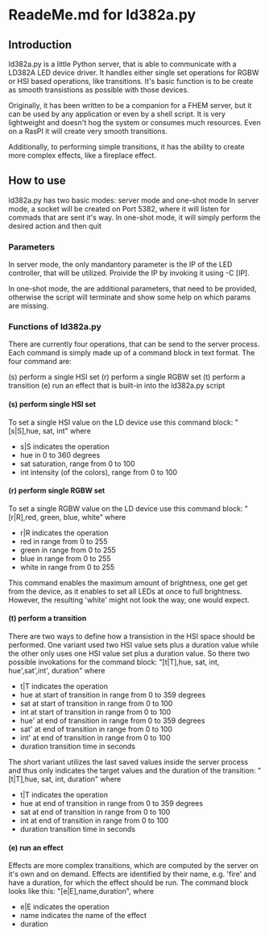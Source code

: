 # ReadeMe.md for ld382a.py

## Introduction
ld382a.py is a little Python server, that is able to communicate with a LD382A LED device driver. It handles either single set operations for RGBW or HSI based operations, like transitions. It's basic function is to be create as smooth transistions as possible with those devices.

Originally, it has been written to be a companion for a FHEM server, but it can be used by any application or even by a shell script. It is very lightweight and doesn't hog the system or consumes much resources. Even on a RasPI it will create very smooth transitions.

Additionally, to performing simple transitions, it has the ability to create more complex effects, like a fireplace effect.

## How to use
ld382a.py has two basic modes: server mode and one-shot mode
In server mode, a socket will be created on Port 5382, where it will listen for commads that are sent it's way. In one-shot mode, it will simply perform the desired action and then quit

### Parameters
In server mode, the only mandantory parameter is the IP of the LED controller, that will be utilized. Proivide the IP by invoking it using -C [IP].

In one-shot mode, the are additional parameters, that need to be provided, otherwise the script will terminate and show some help on which params are missing.

### Functions of ld382a.py
There are currently four operations, that can be send to the server process. Each command is simply made up of a command block in text format. The four command are:

(s) perform a single HSI set
(r) perform a single RGBW set
(t) perform a transition
(e) run an effect that is built-in into the ld382a.py script

#### (s) perform single HSI set
To set a single HSI value on the LD device use this command block:
"[s|S],hue, sat, int" where
- s|S indicates the operation
- hue in 0 to 360 degrees
- sat saturation, range from 0 to 100
- int intensity (of the colors), range from 0 to 100

#### (r) perform single RGBW set
To set a single RGBW value on the LD device use this command block:
"[r|R],red, green, blue, white" where
- r|R indicates the operation
- red in range from 0 to 255
- green in range from 0 to 255
- blue in range from 0 to 255
- white in range from 0 to 255

This command enables the maximum amount of brightness, one get get from the device, as it enables to set all LEDs at once to full brightness. However, the resulting 'white' might not look the way, one would expect.

#### (t) perform a transition
There are two ways to define how a transistion in the HSI space should be performed. One variant used two HSI value sets plus a duration value while the other only uses one HSI value set plus a duration value. So there two possible invokations for the command block:
"[t|T],hue, sat, int, hue',sat',int', duration" where
- t|T indicates the operation
- hue at start of transition in range from 0 to 359 degrees
- sat at start of transition in range from 0 to 100
- int at start of transition in range from 0 to 100
- hue' at end of transition in range from 0 to 359 degrees
- sat' at end of transition in range from 0 to 100
- int' at end of transition in range from 0 to 100
- duration transition time in seconds

The short variant utilizes the last saved values inside the server process and thus only indicates the target values and the duration of the transition:
"[t|T],hue, sat, int, duration" where
- t|T indicates the operation
- hue at end of transition in range from 0 to 359 degrees
- sat at end of transition in range from 0 to 100
- int at end of transition in range from 0 to 100
- duration transition time in seconds

#### (e) run an effect
Effects are more complex transitions, which are computed by the server on it's own and on demand. Effects are identified by their name, e.g. 'fire' and have a duration, for which the effect should be run. The command block looks like this:
"[e|E],name,duration", where
- e|E indicates the operation
- name indicates the name of the effect
- duration
